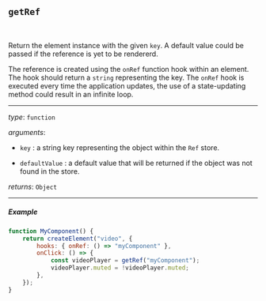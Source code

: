## `getRef`

<br>

Return the element instance with the given `key`. A default value could be passed if the reference is yet to be rendererd.

The reference is created using the `onRef` function hook within an element. The hook should return a `string` representing the key. The `onRef` hook is executed every time the application updates, the use of a state-updating method could result in an infinite loop.

---

_type_: `function`

_arguments_:

-   `key` : a string key representing the object within the `Ref` store.

-   `defaultValue` : a default value that will be returned if the object was not found in the store.

_returns_: `Object`

---

##### Example

```js
function MyComponent() {
    return createElement("video", {
        hooks: { onRef: () => "myComponent" },
        onClick: () => {
            const videoPlayer = getRef("myComponent");
            videoPlayer.muted = !videoPlayer.muted;
        },
    });
}
```
